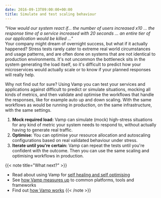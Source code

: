 ```yaml
---
date: 2016-09-13T09:00:00+00:00
title: Simulate and test scaling behaviour
---
```


_"How would our system react if... the number of users increased x10 ... the response time of a service increased with 20 seconds ... an entire tier of our application would be killed ..."_  
Your company might dream of overnight success, but what if it actually happened? Stress tests rarely cater to extreme real world circumstances and usage patterns, and are often done on systems that are not identical to production environments. It's not uncommon the bottleneck sits in the system generating the load itself, so it's difficult to predict how your microservices would actually scale or to know if your planned responses will really help.

Why not find out for sure? Using Vamp you can test your services and applications against difficult to predict or simulate situations, mocking all kinds of metrics, and then validate and optimise the workflows that handle the responses, like for example auto up and down scaling. With the same workflows as would be running in production, on the same infrastructure, with the same settings.

1. __Mock required load:__ Vamp can simulate (mock) high-stress situations for any kind of metric your system needs to respond to, without actually having to generate real traffic.
2. __Optimise:__ You can optimise your resource allocation and autoscaling configurations based on real validated behaviour under stress.
3. __Iterate until you're certain:__ Vamp can repeat the tests until you're confident with the outcome. Then you can use the same scaling and optimising workflows in production.

{{< note title="What next?" >}}
* Read about using Vamp for [self healing and self optimising](/why-use-vamp/use-cases/self-healing-and-self-optimising/)
* See [how Vamp measures up](/why-use-vamp/vamp-compared-to//proxies-and-load-balancers/) to common platforms, tools and frameworks  
* Find out [how Vamp works](/documentation/how-vamp-works/architecture-and-components)
{{< /note >}}